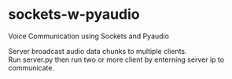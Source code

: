 # sockets-w-pyaudio
Voice Communication using Sockets and Pyaudio  
  
Server broadcast audio data chunks to multiple clients.  
Run server.py then run two or more client by enterning server ip to communicate.
